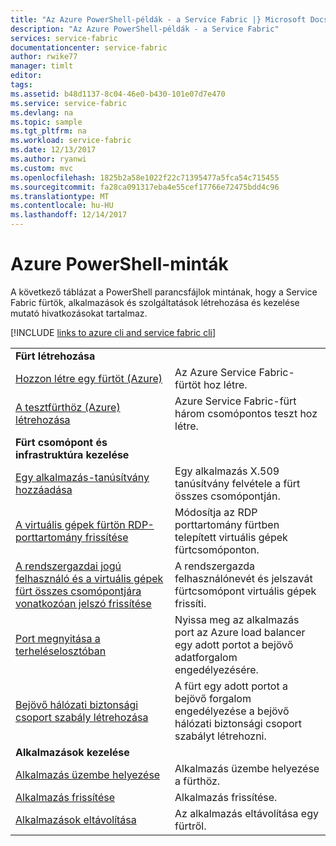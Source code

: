 ```yaml
---
title: "Az Azure PowerShell-példák - a Service Fabric |} Microsoft Docs"
description: "Az Azure PowerShell-példák - a Service Fabric"
services: service-fabric
documentationcenter: service-fabric
author: rwike77
manager: timlt
editor: 
tags: 
ms.assetid: b48d1137-8c04-46e0-b430-101e07d7e470
ms.service: service-fabric
ms.devlang: na
ms.topic: sample
ms.tgt_pltfrm: na
ms.workload: service-fabric
ms.date: 12/13/2017
ms.author: ryanwi
ms.custom: mvc
ms.openlocfilehash: 1825b2a58e1022f22c71395477a5fca54c715455
ms.sourcegitcommit: fa28ca091317eba4e55cef17766e72475bdd4c96
ms.translationtype: MT
ms.contentlocale: hu-HU
ms.lasthandoff: 12/14/2017
---
```

# <a name="azure-powershell-samples"></a>Azure PowerShell-minták

A következő táblázat a PowerShell parancsfájlok mintának, hogy a Service Fabric fürtök, alkalmazások és szolgáltatások létrehozása és kezelése mutató hivatkozásokat tartalmaz.

[!INCLUDE [links to azure cli and service fabric cli](../../includes/service-fabric-powershell.md)]

| | |
|-|-|
| **Fürt létrehozása** ||
| [Hozzon létre egy fürtöt (Azure)](./scripts/service-fabric-powershell-create-secure-cluster-cert.md)| Az Azure Service Fabric-fürtöt hoz létre. |
|[A tesztfürthöz (Azure) létrehozása](./scripts/service-fabric-powershell-create-test-cluster.md)| Azure Service Fabric-fürt három csomópontos teszt hoz létre.|
| **Fürt csomópont és infrastruktúra kezelése** ||
| [Egy alkalmazás-tanúsítvány hozzáadása](./scripts/service-fabric-powershell-add-application-certificate.md)| Egy alkalmazás X.509 tanúsítvány felvétele a fürt összes csomópontján. |
| [A virtuális gépek fürtön RDP-porttartomány frissítése](./scripts/service-fabric-powershell-change-rdp-port-range.md)|Módosítja az RDP porttartomány fürtben telepített virtuális gépek fürtcsomóponton.|
| [A rendszergazdai jogú felhasználó és a virtuális gépek fürt összes csomópontjára vonatkozóan jelszó frissítése](./scripts/service-fabric-powershell-change-rdp-user-and-pw.md) | A rendszergazda felhasználónevét és jelszavát fürtcsomópont virtuális gépek frissíti. |
| [Port megnyitása a terheléselosztóban](./scripts/service-fabric-powershell-open-port-in-load-balancer.md) | Nyissa meg az alkalmazás port az Azure load balancer egy adott portot a bejövő adatforgalom engedélyezésére. |
| [Bejövő hálózati biztonsági csoport szabály létrehozása](./scripts/service-fabric-powershell-add-nsg-rule.md) | A fürt egy adott portot a bejövő forgalom engedélyezése a bejövő hálózati biztonsági csoport szabályt létrehozni. |
| **Alkalmazások kezelése** ||
| [Alkalmazás üzembe helyezése](./scripts/service-fabric-powershell-deploy-application.md)| Alkalmazás üzembe helyezése a fürthöz.|
| [Alkalmazás frissítése](./scripts/service-fabric-powershell-upgrade-application.md)| Alkalmazás frissítése.|
| [Alkalmazások eltávolítása](./scripts/service-fabric-powershell-remove-application.md)| Az alkalmazás eltávolítása egy fürtről.|
